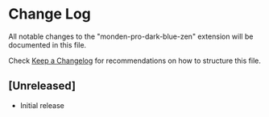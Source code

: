# Change Log

All notable changes to the "monden-pro-dark-blue-zen" extension will be documented in this file.

Check [Keep a Changelog](http://keepachangelog.com/) for recommendations on how to structure this file.

## [Unreleased]

- Initial release
